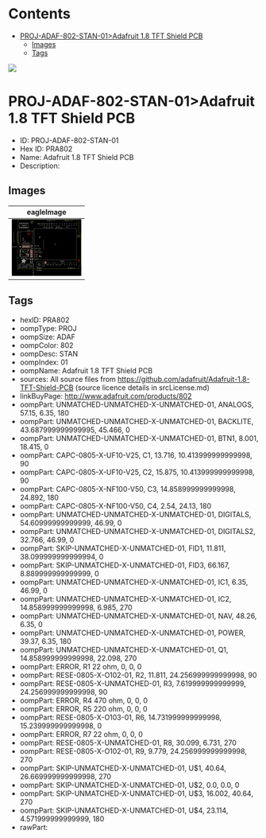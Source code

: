 



Contents
========

* [PROJ-ADAF-802-STAN-01>Adafruit 1.8 TFT Shield PCB](#proj-adaf-802-stan-01adafruit-18-tft-shield-pcb)
	* [Images](#images)
	* [Tags](#tags)
  
![][im]
# PROJ-ADAF-802-STAN-01>Adafruit 1.8 TFT Shield PCB

- ID: PROJ-ADAF-802-STAN-01
- Hex ID: PRA802
- Name: Adafruit 1.8 TFT Shield PCB
- Description: 

## Images
  
  

|eagleImage|
| :---: |
|[![eagleImage](eagleImage_140.png)](eagleImage_600.png)|

## Tags

- hexID: PRA802
- oompType: PROJ
- oompSize: ADAF
- oompColor: 802
- oompDesc: STAN
- oompIndex: 01
- oompName: Adafruit 1.8 TFT Shield PCB
- sources: All source files from https://github.com/adafruit/Adafruit-1.8-TFT-Shield-PCB (source licence details in srcLicense.md)
- linkBuyPage: http://www.adafruit.com/products/802
- oompPart: UNMATCHED-UNMATCHED-X-UNMATCHED-01, ANALOGS, 57.15, 6.35, 180
- oompPart: UNMATCHED-UNMATCHED-X-UNMATCHED-01, BACKLITE, 43.687999999999995, 45.466, 0
- oompPart: UNMATCHED-UNMATCHED-X-UNMATCHED-01, BTN1, 8.001, 18.415, 0
- oompPart: CAPC-0805-X-UF10-V25, C1, 13.716, 10.413999999999998, 90
- oompPart: CAPC-0805-X-UF10-V25, C2, 15.875, 10.413999999999998, 90
- oompPart: CAPC-0805-X-NF100-V50, C3, 14.858999999999998, 24.892, 180
- oompPart: CAPC-0805-X-NF100-V50, C4, 2.54, 24.13, 180
- oompPart: UNMATCHED-UNMATCHED-X-UNMATCHED-01, DIGITALS, 54.60999999999999, 46.99, 0
- oompPart: UNMATCHED-UNMATCHED-X-UNMATCHED-01, DIGITALS2, 32.766, 46.99, 0
- oompPart: SKIP-UNMATCHED-X-UNMATCHED-01, FID1, 11.811, 38.099999999999994, 0
- oompPart: SKIP-UNMATCHED-X-UNMATCHED-01, FID3, 66.167, 8.889999999999999, 0
- oompPart: UNMATCHED-UNMATCHED-X-UNMATCHED-01, IC1, 6.35, 46.99, 0
- oompPart: UNMATCHED-UNMATCHED-X-UNMATCHED-01, IC2, 14.858999999999998, 6.985, 270
- oompPart: UNMATCHED-UNMATCHED-X-UNMATCHED-01, NAV, 48.26, 6.35, 0
- oompPart: UNMATCHED-UNMATCHED-X-UNMATCHED-01, POWER, 39.37, 6.35, 180
- oompPart: UNMATCHED-UNMATCHED-X-UNMATCHED-01, Q1, 14.858999999999998, 22.098, 270
- oompPart: ERROR, R1 22 ohm, 0, 0, 0
- oompPart: RESE-0805-X-O102-01, R2, 11.811, 24.256999999999998, 90
- oompPart: RESE-0805-X-UNMATCHED-01, R3, 7.619999999999999, 24.256999999999998, 90
- oompPart: ERROR, R4 470 ohm, 0, 0, 0
- oompPart: ERROR, R5 220 ohm, 0, 0, 0
- oompPart: RESE-0805-X-O103-01, R6, 14.731999999999998, 15.239999999999998, 0
- oompPart: ERROR, R7 22 ohm, 0, 0, 0
- oompPart: RESE-0805-X-UNMATCHED-01, R8, 30.099, 6.731, 270
- oompPart: RESE-0805-X-O102-01, R9, 9.779, 24.256999999999998, 270
- oompPart: SKIP-UNMATCHED-X-UNMATCHED-01, U$1, 40.64, 26.669999999999998, 270
- oompPart: SKIP-UNMATCHED-X-UNMATCHED-01, U$2, 0.0, 0.0, 0
- oompPart: SKIP-UNMATCHED-X-UNMATCHED-01, U$3, 16.002, 40.64, 270
- oompPart: SKIP-UNMATCHED-X-UNMATCHED-01, U$4, 23.114, 4.571999999999999, 180
- rawPart: 



[im]: eagleImage_450.png
